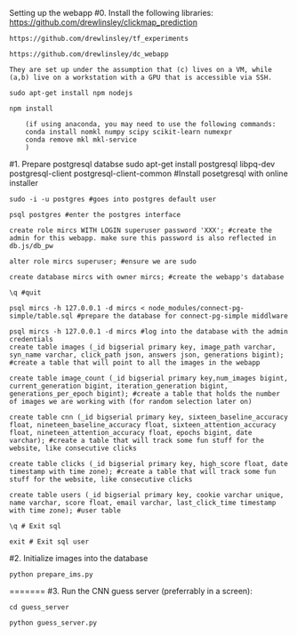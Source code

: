 Setting up the webapp
#0. Install the following libraries:
	https://github.com/drewlinsley/clickmap_prediction
	
	https://github.com/drewlinsley/tf_experiments
	
	https://github.com/drewlinsley/dc_webapp
	
	They are set up under the assumption that (c) lives on a VM, while (a,b) live on a workstation with a GPU that is accessible via SSH.
	
	sudo apt-get install npm nodejs
	
	npm install
	
        (if using anaconda, you may need to use the following commands:
        conda install nomkl numpy scipy scikit-learn numexpr
        conda remove mkl mkl-service
        )


#1. Prepare postgresql databse
	sudo apt-get install postgresql libpq-dev postgresql-client postgresql-client-common #Install posetgresql with online installer
	
	sudo -i -u postgres #goes into postgres default user
	
	psql postgres #enter the postgres interface
	
	create role mircs WITH LOGIN superuser password 'XXX'; #create the admin for this webapp. make sure this password is also reflected in db.js/db_pw
	
	alter role mircs superuser; #ensure we are sudo
	
	create database mircs with owner mircs; #create the webapp's database
	
	\q #quit
	
	psql mircs -h 127.0.0.1 -d mircs < node_modules/connect-pg-simple/table.sql #prepare the database for connect-pg-simple middlware
	
	psql mircs -h 127.0.0.1 -d mircs #log into the database with the admin credentials
	create table images (_id bigserial primary key, image_path varchar, syn_name varchar, click_path json, answers json, generations bigint); #create a table that will point to all the images in the webapp
	
	create table image_count (_id bigserial primary key,num_images bigint, current_generation bigint, iteration_generation bigint, generations_per_epoch bigint); #create a table that holds the number of images we are working with (for random selection later on)
	
	create table cnn (_id bigserial primary key, sixteen_baseline_accuracy float, nineteen_baseline_accuracy float, sixteen_attention_accuracy float, nineteen_attention_accuracy float, epochs bigint, date varchar); #create a table that will track some fun stuff for the website, like consecutive clicks
	
	create table clicks (_id bigserial primary key, high_score float, date timestamp with time zone); #create a table that will track some fun stuff for the website, like consecutive clicks
	
	create table users (_id bigserial primary key, cookie varchar unique, name varchar, score float, email varchar, last_click_time timestamp with time zone); #user table
	
	\q # Exit sql
	
	exit # Exit sql user

#2. Initialize images into the database

	python prepare_ims.py

=======
#3. Run the CNN guess server (preferrably in a screen):

	cd guess_server
	
	python guess_server.py
